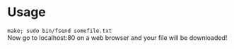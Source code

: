 # Usage
``make; sudo bin/fsend somefile.txt``<br>
Now go to localhost:80 on a web browser and your file
will be downloaded!
